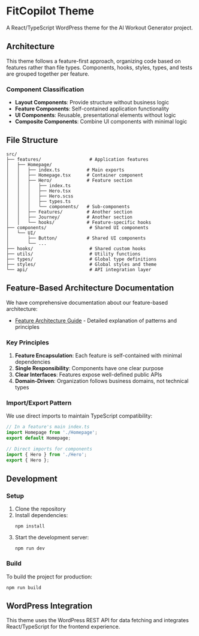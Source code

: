 # FitCopilot Theme

A React/TypeScript WordPress theme for the AI Workout Generator project.

## Architecture

This theme follows a feature-first approach, organizing code based on features rather than file types. Components, hooks, styles, types, and tests are grouped together per feature.

### Component Classification
- **Layout Components**: Provide structure without business logic
- **Feature Components**: Self-contained application functionality
- **UI Components**: Reusable, presentational elements without logic
- **Composite Components**: Combine UI components with minimal logic

## File Structure

```
src/
├── features/                  # Application features
│   ├── Homepage/
│   │   ├── index.ts          # Main exports
│   │   ├── Homepage.tsx      # Container component
│   │   ├── Hero/             # Feature section
│   │   │   ├── index.ts
│   │   │   ├── Hero.tsx
│   │   │   ├── Hero.scss
│   │   │   ├── types.ts
│   │   │   └── components/   # Sub-components
│   │   ├── Features/         # Another section
│   │   ├── Journey/          # Another section
│   │   └── hooks/            # Feature-specific hooks
├── components/                # Shared UI components
│   └── UI/
│       ├── Button/           # Shared UI components
│       └── ...
├── hooks/                     # Shared custom hooks
├── utils/                     # Utility functions
├── types/                     # Global type definitions
├── styles/                    # Global styles and theme
└── api/                       # API integration layer
```

## Feature-Based Architecture Documentation

We have comprehensive documentation about our feature-based architecture:

- [Feature Architecture Guide](./docs/feature-architecture.md) - Detailed explanation of patterns and principles

### Key Principles

1. **Feature Encapsulation**: Each feature is self-contained with minimal dependencies
2. **Single Responsibility**: Components have one clear purpose
3. **Clear Interfaces**: Features expose well-defined public APIs
4. **Domain-Driven**: Organization follows business domains, not technical types

### Import/Export Pattern

We use direct imports to maintain TypeScript compatibility:

```typescript
// In a feature's main index.ts
import Homepage from './Homepage';
export default Homepage;

// Direct imports for components
import { Hero } from './Hero';
export { Hero };
```

## Development

### Setup

1. Clone the repository
2. Install dependencies:
   ```
   npm install
   ```
3. Start the development server:
   ```
   npm run dev
   ```

### Build

To build the project for production:
```
npm run build
```

## WordPress Integration

This theme uses the WordPress REST API for data fetching and integrates React/TypeScript for the frontend experience. 